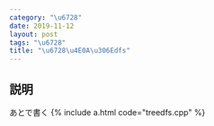 ```yaml
---
category: "\u6728"
date: 2019-11-12
layout: post
tags: "\u6728"
title: "\u6728\u4E0A\u306Edfs"
---
```


## 説明
あとで書く
{% include a.html code="treedfs.cpp" %}